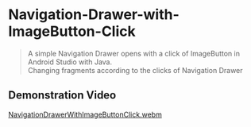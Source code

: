 # Navigation-Drawer-with-ImageButton-Click
>A simple Navigation Drawer opens with a click of ImageButton in Android Studio with Java.<br>
>Changing fragments according to the clicks of Navigation Drawer

## Demonstration Video
[NavigationDrawerWithImageButtonClick.webm](https://github.com/sandunMadhushan/Navigation-Drawer-with-ImageButton-Click/assets/69344147/c99bd6e0-06f8-48ed-b2ae-befe148ac1cf)
